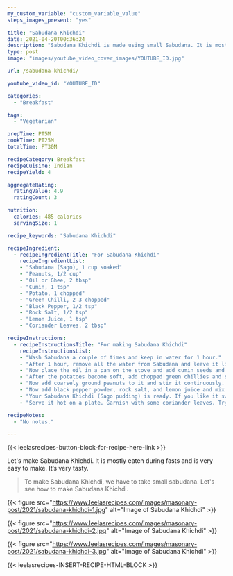 ```yaml
---
my_custom_variable: "custom_variable_value"
steps_images_present: "yes"

title: "Sabudana Khichdi"
date: 2021-04-20T00:36:24
description: "Sabudana Khichdi is made using small Sabudana. It is mostly eaten during fasts and is very easy to make with few ingredients."
type: post
image: "images/youtube_video_cover_images/YOUTUBE_ID.jpg"

url: /sabudana-khichdi/

youtube_video_id: "YOUTUBE_ID"

categories: 
  - "Breakfast"

tags:
  - "Vegetarian"

prepTime: PT5M
cookTime: PT25M
totalTime: PT30M

recipeCategory: Breakfast
recipeCuisine: Indian
recipeYield: 4

aggregateRating:
  ratingValue: 4.9
  ratingCount: 3

nutrition:
  calories: 485 calories
  servingSize: 1

recipe_keywords: "Sabudana Khichdi"

recipeIngredient:
  - recipeIngredientTitle: "For Sabudana Khichdi"
    recipeIngredientList:
    - "Sabudana (Sago), 1 cup soaked" 
    - "Peanuts, 1/2 cup" 
    - "Oil or Ghee, 2 tbsp" 
    - "Cumin, 1 tsp" 
    - "Potato, 1 chopped" 
    - "Green Chilli, 2-3 chopped" 
    - "Black Pepper, 1/2 tsp" 
    - "Rock Salt, 1/2 tsp" 
    - "Lemon Juice, 1 tsp" 
    - "Coriander Leaves, 2 tbsp" 

recipeInstructions:
  - recipeInstructionsTitle: "For making Sabudana Khichdi"
    recipeInstructionsList:
    - "Wash Sabudana a couple of times and keep in water for 1 hour." 
    - "After 1 hour, remove all the water from Sabudana and leave it like this for 10 minutes." 
    - "Now place the oil in a pan on the stove and add cumin seeds and chopped potatoes. Mix them and leave them to cook." 
    - "After the potatoes become soft, add chopped green chillies and stir them for 1 to 2 minutes. Add Sabudana to this mixture and mix well." 
    - "Now add coarsely ground peanuts to it and stir it continuously. Do not leave it because it sticks to the bottom." 
    - "Now add black pepper powder, rock salt, and lemon juice and mix it well. We will also put some coriander leaves." 
    - "Your Sabudana Khichdi (Sago pudding) is ready. If you like it sweet, then you can also add a little sugar to it." 
    - "Serve it hot on a plate. Garnish with some coriander leaves. Try eating it with curd to make it more tasty." 

recipeNotes:
  - "No notes." 

---
```


{{< leelasrecipes-button-block-for-recipe-here-link >}}

Let's make Sabudana Khichdi. It is mostly eaten during fasts and  is very easy to make. It’s very tasty.

> To make Sabudana Khichdi, we have to take small sabudana. Let's see how to make Sabudana Khichdi.

{{< figure src="https://www.leelasrecipes.com/images/masonary-post/2021/sabudana-khichdi-1.jpg" alt="Image of Sabudana Khichdi" >}}

{{< figure src="https://www.leelasrecipes.com/images/masonary-post/2021/sabudana-khichdi-2.jpg" alt="Image of Sabudana Khichdi" >}}

{{< figure src="https://www.leelasrecipes.com/images/masonary-post/2021/sabudana-khichdi-3.jpg" alt="Image of Sabudana Khichdi" >}}

{{< leelasrecipes-INSERT-RECIPE-HTML-BLOCK >}}

